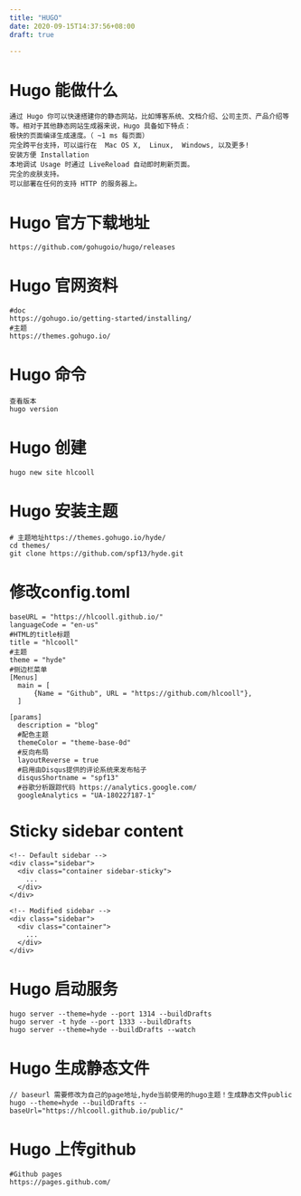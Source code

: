 ```yaml
---
title: "HUGO"
date: 2020-09-15T14:37:56+08:00
draft: true

---
```


# Hugo 能做什么
    通过 Hugo 你可以快速搭建你的静态网站，比如博客系统、文档介绍、公司主页、产品介绍等等。相对于其他静态网站生成器来说，Hugo 具备如下特点：
    极快的页面编译生成速度。（ ~1 ms 每页面）
    完全跨平台支持，可以运行在  Mac OS X,  Linux,  Windows, 以及更多!
    安装方便 Installation
    本地调试 Usage 时通过 LiveReload 自动即时刷新页面。
    完全的皮肤支持。
    可以部署在任何的支持 HTTP 的服务器上。

# Hugo 官方下载地址
```
https://github.com/gohugoio/hugo/releases
```

# Hugo 官网资料
```
#doc
https://gohugo.io/getting-started/installing/
#主题
https://themes.gohugo.io/
```

# Hugo 命令
```
查看版本
hugo version

```

# Hugo 创建
```
hugo new site hlcooll
```

# Hugo 安装主题
```
# 主题地址https://themes.gohugo.io/hyde/
cd themes/
git clone https://github.com/spf13/hyde.git

```

# 修改config.toml
```
baseURL = "https://hlcooll.github.io/"
languageCode = "en-us"
#HTML的title标题
title = "hlcooll"
#主题
theme = "hyde"
#侧边栏菜单
[Menus]
  main = [
      {Name = "Github", URL = "https://github.com/hlcooll"},  
  ]

[params]
  description = "blog"
  #配色主题
  themeColor = "theme-base-0d"
  #反向布局
  layoutReverse = true
  #启用由Disqus提供的评论系统来发布帖子
  disqusShortname = "spf13"
  #谷歌分析跟踪代码 https://analytics.google.com/
  googleAnalytics = "UA-180227187-1"

```

# Sticky sidebar content
```
<!-- Default sidebar -->
<div class="sidebar">
  <div class="container sidebar-sticky">
    ...
  </div>
</div>

<!-- Modified sidebar -->
<div class="sidebar">
  <div class="container">
    ...
  </div>
</div>

```

# Hugo 启动服务
```
hugo server --theme=hyde --port 1314 --buildDrafts
hugo server -t hyde --port 1333 --buildDrafts
hugo server --theme=hyde --buildDrafts --watch
```

# Hugo 生成静态文件
```
// baseurl 需要修改为自己的page地址,hyde当前使用的hugo主题！生成静态文件public
hugo --theme=hyde --buildDrafts --baseUrl="https://hlcooll.github.io/public/"
```

# Hugo 上传github
```
#Github pages 
https://pages.github.com/


```


